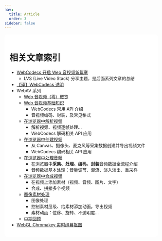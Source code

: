```yaml
---
nav:
  title: Article
  order: 3
sidebar: false
---
```


<div style="background: #fff; padding: 16px; border-radius: 10px;">

# 相关文章索引

- [WebCodecs 开启 Web 音视频新篇章](//hughfenghen.github.io/posts/2023/10/06/webcodecs-new-era-for-media-on-the-web/)
  - LVS (Live Video Stack) 分享主题，是后面系列文章的总结
- [【译】WebCodecs 说明](https://hughfenghen.github.io/posts/2023/10/02/webcodecs-explainer/)
- WebAV 系列
  - [Web 音视频（零）概览](//hughfenghen.github.io/posts/2023/07/16/webav-0-overview/)
  - [Web 音视频基础知识](//hughfenghen.github.io/posts/2023/07/19/webav-1-basic/)
    - WebCodecs 常用 API 介绍
    - 音视频编码、封装，及常见格式
  - [在浏览器中解析视频](//hughfenghen.github.io/posts/2023/07/23/webav-2-parse-video/)
    - 解析视频、视频逐帧处理...
    - WebCodecs 解码相关 API 应用
  - [在浏览器中创建视频](//hughfenghen.github.io/posts/2023/07/31/webav-3-create-video/)
    - 从 Canvas、摄像头、麦克风等采集数据创建并导出视频文件
    - WebCodecs 编码相关 API 应用
  - [在浏览器中处理音频](//hughfenghen.github.io/posts/2023/08/05/webav-4-process-audio/)
    - 在浏览器中**采集、处理、编码、封装**音频数据全流程介绍
    - 音频数据基本处理：音量调节、混流、淡入淡出、重采样
  - [在浏览器中合成视频](//hughfenghen.github.io/posts/2023/08/12/webav-5-combine/)
    - 在视频上添加素材（视频、音频、图片、文字）
    - 合成、拼接多个视频
  - [图像素材处理](//hughfenghen.github.io/posts/2023/08/19/webav-6-process-image/)
    - 图像处理
    - 控制素材层级、给素材添加动画，导出视频
    - 素材动画：位移、旋转、不透明度...
  - [中期回顾](//hughfenghen.github.io/posts/2023/08/19/webav-7-mid-review/)
- [WebGL Chromakey 实时绿幕抠图](https://hughfenghen.github.io/posts/2023/07/07/webgl-chromakey/)

</div>
